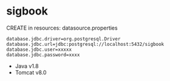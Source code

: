 # sigbook
CREATE in resources: datasource.properties
```
database.jdbc.driver=org.postgresql.Driver
database.jdbc.url=jdbc:postgresql://localhost:5432/sigbook
database.jdbc.user=xxxxx
database.jdbc.password=xxxx
```
* Java v1.8
* Tomcat v8.0
